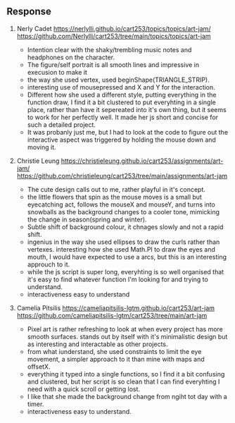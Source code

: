 ## Response
1. Nerly Cadet
https://nerlylli.github.io/cart253/topics/topics/art-jam/
https://github.com/Nerlylli/cart253/tree/main/topics/topics/art-jam

    - Intention clear with the shaky/trembling music notes and headphones on the character. 
    - The figure/self portrait is all smooth lines and impressive in execusion to make it
    - the way she used vertex, used beginShape(TRIANGLE_STRIP).
    - interesting use of mousepressed and X and Y for the interaction.
    - Different how she used a different style, putting everything in the function draw, I find it a bit clustered to put everyhting in a single place, rather than have it sepereated into it's own thing, but it seems to work for her perfectly well. It made her js short and concise for such a detailed project.
    - It was probanly just me, but I had to look at the code to figure out the interactive aspect was triggered by holding the mouse down and moving it.

2. Christie Leung
https://christieleung.github.io/cart253/assignments/art-jam/
https://github.com/christieleung/cart253/tree/main/assignments/art-jam

    - The cute design calls out to me, rather playful in it's concept.
    - the little flowers that spin as the mouse moves is a small but eyecatching act, follows the mouseX and mouseY, and turns into snowballs as the background changes to a cooler tone, mimicking the change in season(spring and winter). 
    - Subtle shift of background colour, it chnages slowly and not a rapid shift.
    - ingenius in the way she used ellipses to draw the curls rather than vertexes.
    interesting how she used Math.PI to draw the eyes and mouth, I would have expected to use a arcs, but this is an interesting approuch to it.
    - while the js script is super long, everyhting is so well organised that it's easy to find whatever function I'm looking for and trying to understand.
    - interactiveness easy to understand

3. Camelia Pitsilis
https://cameliapitsilis-lgtm.github.io/cart253/art-jam
https://github.com/cameliapitsilis-lgtm/cart253/tree/main/art-jam

    - Pixel art is rather refreshing to look at when every project has more smooth surfaces. stands out by itself with it's minimalistic design but as interesting and interactable as other projects.
    - from what iunderstand, she used constraints to limit the eye movement, a simpler approach to it than mine with maps and offsetX.
    - everything it typed into a single functions, so I find it a bit confusing and clustered, but her script is so clean that I can find everyhting I need with a quick scroll or getting lost.
    - I like that she made the background change from ngiht tot day with a timer. 
    - interactiveness easy to understand.